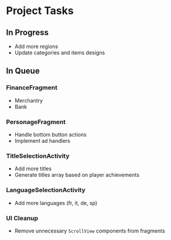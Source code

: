 # Project Tasks

## In Progress
- Add more regions
- Update categories and items designs

## In Queue

### FinanceFragment
- Merchantry
- Bank

### PersonageFragment
- Handle bottom button actions
- Implement ad handlers

### TitleSelectionActivity
- Add more titles
- Generate titles array based on player achievements

### LanguageSelectionActivity
- Add more languages (fr, it, de, sp)

### UI Cleanup
- Remove unnecessary `ScrollView` components from fragments
